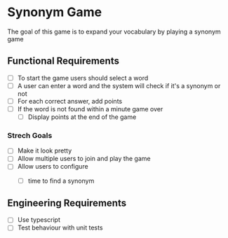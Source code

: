 # Synonym Game

The goal of this game is to expand your vocabulary by playing a synonym game

## Functional Requirements

- [ ] To start the game users should select a word
- [ ] A user can enter a word and the system will check if it's a synonym or not
- [ ] For each correct answer, add points
- [ ] If the word is not found within a minute game over
    - [ ] Display points at the end of the game

### Strech Goals

- [ ] Make it look pretty
- [ ] Allow multiple users to join and play the game
- [ ] Allow users to configure
    - [ ] time to find a synonym 


## Engineering Requirements

- [ ] Use typescript
- [ ] Test behaviour with unit tests
